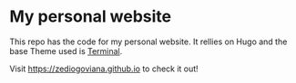 # My personal website

This repo has the code for my personal website. It rellies on Hugo and the base Theme used is [Terminal](https://github.com/panr/hugo-theme-terminal).

Visit https://zediogoviana.github.io to check it out!

